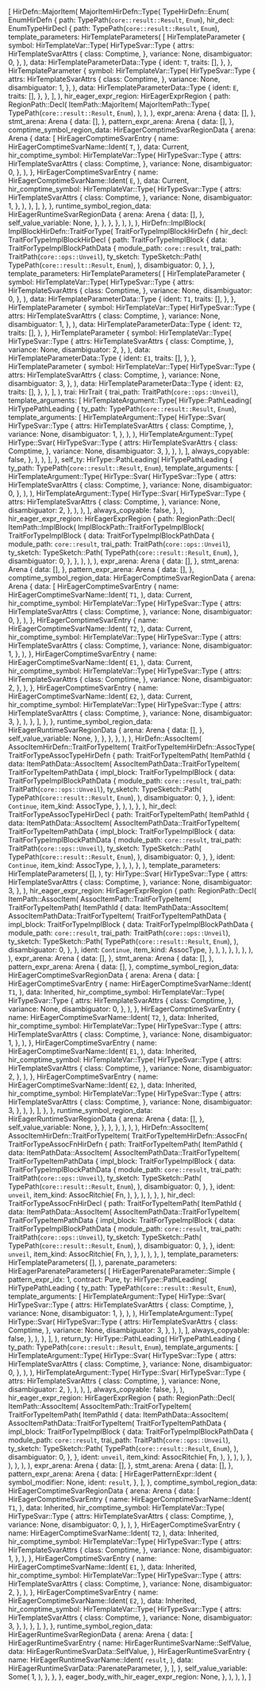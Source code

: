 [
    HirDefn::MajorItem(
        MajorItemHirDefn::Type(
            TypeHirDefn::Enum(
                EnumHirDefn {
                    path: TypePath(`core::result::Result`, `Enum`),
                    hir_decl: EnumTypeHirDecl {
                        path: TypePath(`core::result::Result`, `Enum`),
                        template_parameters: HirTemplateParameters(
                            [
                                HirTemplateParameter {
                                    symbol: HirTemplateVar::Type(
                                        HirTypeSvar::Type {
                                            attrs: HirTemplateSvarAttrs {
                                                class: Comptime,
                                            },
                                            variance: None,
                                            disambiguator: 0,
                                        },
                                    ),
                                    data: HirTemplateParameterData::Type {
                                        ident: `T`,
                                        traits: [],
                                    },
                                },
                                HirTemplateParameter {
                                    symbol: HirTemplateVar::Type(
                                        HirTypeSvar::Type {
                                            attrs: HirTemplateSvarAttrs {
                                                class: Comptime,
                                            },
                                            variance: None,
                                            disambiguator: 1,
                                        },
                                    ),
                                    data: HirTemplateParameterData::Type {
                                        ident: `E`,
                                        traits: [],
                                    },
                                },
                            ],
                        ),
                        hir_eager_expr_region: HirEagerExprRegion {
                            path: RegionPath::Decl(
                                ItemPath::MajorItem(
                                    MajorItemPath::Type(
                                        TypePath(`core::result::Result`, `Enum`),
                                    ),
                                ),
                            ),
                            expr_arena: Arena {
                                data: [],
                            },
                            stmt_arena: Arena {
                                data: [],
                            },
                            pattern_expr_arena: Arena {
                                data: [],
                            },
                            comptime_symbol_region_data: HirEagerComptimeSvarRegionData {
                                arena: Arena {
                                    data: [
                                        HirEagerComptimeSvarEntry {
                                            name: HirEagerComptimeSvarName::Ident(
                                                `T`,
                                            ),
                                            data: Current,
                                            hir_comptime_symbol: HirTemplateVar::Type(
                                                HirTypeSvar::Type {
                                                    attrs: HirTemplateSvarAttrs {
                                                        class: Comptime,
                                                    },
                                                    variance: None,
                                                    disambiguator: 0,
                                                },
                                            ),
                                        },
                                        HirEagerComptimeSvarEntry {
                                            name: HirEagerComptimeSvarName::Ident(
                                                `E`,
                                            ),
                                            data: Current,
                                            hir_comptime_symbol: HirTemplateVar::Type(
                                                HirTypeSvar::Type {
                                                    attrs: HirTemplateSvarAttrs {
                                                        class: Comptime,
                                                    },
                                                    variance: None,
                                                    disambiguator: 1,
                                                },
                                            ),
                                        },
                                    ],
                                },
                            },
                            runtime_symbol_region_data: HirEagerRuntimeSvarRegionData {
                                arena: Arena {
                                    data: [],
                                },
                                self_value_variable: None,
                            },
                        },
                    },
                },
            ),
        ),
    ),
    HirDefn::ImplBlock(
        ImplBlockHirDefn::TraitForType(
            TraitForTypeImplBlockHirDefn {
                hir_decl: TraitForTypeImplBlockHirDecl {
                    path: TraitForTypeImplBlock {
                        data: TraitForTypeImplBlockPathData {
                            module_path: `core::result`,
                            trai_path: TraitPath(`core::ops::Unveil`),
                            ty_sketch: TypeSketch::Path(
                                TypePath(`core::result::Result`, `Enum`),
                            ),
                            disambiguator: 0,
                        },
                    },
                    template_parameters: HirTemplateParameters(
                        [
                            HirTemplateParameter {
                                symbol: HirTemplateVar::Type(
                                    HirTypeSvar::Type {
                                        attrs: HirTemplateSvarAttrs {
                                            class: Comptime,
                                        },
                                        variance: None,
                                        disambiguator: 0,
                                    },
                                ),
                                data: HirTemplateParameterData::Type {
                                    ident: `T1`,
                                    traits: [],
                                },
                            },
                            HirTemplateParameter {
                                symbol: HirTemplateVar::Type(
                                    HirTypeSvar::Type {
                                        attrs: HirTemplateSvarAttrs {
                                            class: Comptime,
                                        },
                                        variance: None,
                                        disambiguator: 1,
                                    },
                                ),
                                data: HirTemplateParameterData::Type {
                                    ident: `T2`,
                                    traits: [],
                                },
                            },
                            HirTemplateParameter {
                                symbol: HirTemplateVar::Type(
                                    HirTypeSvar::Type {
                                        attrs: HirTemplateSvarAttrs {
                                            class: Comptime,
                                        },
                                        variance: None,
                                        disambiguator: 2,
                                    },
                                ),
                                data: HirTemplateParameterData::Type {
                                    ident: `E1`,
                                    traits: [],
                                },
                            },
                            HirTemplateParameter {
                                symbol: HirTemplateVar::Type(
                                    HirTypeSvar::Type {
                                        attrs: HirTemplateSvarAttrs {
                                            class: Comptime,
                                        },
                                        variance: None,
                                        disambiguator: 3,
                                    },
                                ),
                                data: HirTemplateParameterData::Type {
                                    ident: `E2`,
                                    traits: [],
                                },
                            },
                        ],
                    ),
                    trai: HirTrait {
                        trai_path: TraitPath(`core::ops::Unveil`),
                        template_arguments: [
                            HirTemplateArgument::Type(
                                HirType::PathLeading(
                                    HirTypePathLeading {
                                        ty_path: TypePath(`core::result::Result`, `Enum`),
                                        template_arguments: [
                                            HirTemplateArgument::Type(
                                                HirType::Svar(
                                                    HirTypeSvar::Type {
                                                        attrs: HirTemplateSvarAttrs {
                                                            class: Comptime,
                                                        },
                                                        variance: None,
                                                        disambiguator: 1,
                                                    },
                                                ),
                                            ),
                                            HirTemplateArgument::Type(
                                                HirType::Svar(
                                                    HirTypeSvar::Type {
                                                        attrs: HirTemplateSvarAttrs {
                                                            class: Comptime,
                                                        },
                                                        variance: None,
                                                        disambiguator: 3,
                                                    },
                                                ),
                                            ),
                                        ],
                                        always_copyable: false,
                                    },
                                ),
                            ),
                        ],
                    },
                    self_ty: HirType::PathLeading(
                        HirTypePathLeading {
                            ty_path: TypePath(`core::result::Result`, `Enum`),
                            template_arguments: [
                                HirTemplateArgument::Type(
                                    HirType::Svar(
                                        HirTypeSvar::Type {
                                            attrs: HirTemplateSvarAttrs {
                                                class: Comptime,
                                            },
                                            variance: None,
                                            disambiguator: 0,
                                        },
                                    ),
                                ),
                                HirTemplateArgument::Type(
                                    HirType::Svar(
                                        HirTypeSvar::Type {
                                            attrs: HirTemplateSvarAttrs {
                                                class: Comptime,
                                            },
                                            variance: None,
                                            disambiguator: 2,
                                        },
                                    ),
                                ),
                            ],
                            always_copyable: false,
                        },
                    ),
                    hir_eager_expr_region: HirEagerExprRegion {
                        path: RegionPath::Decl(
                            ItemPath::ImplBlock(
                                ImplBlockPath::TraitForTypeImplBlock(
                                    TraitForTypeImplBlock {
                                        data: TraitForTypeImplBlockPathData {
                                            module_path: `core::result`,
                                            trai_path: TraitPath(`core::ops::Unveil`),
                                            ty_sketch: TypeSketch::Path(
                                                TypePath(`core::result::Result`, `Enum`),
                                            ),
                                            disambiguator: 0,
                                        },
                                    },
                                ),
                            ),
                        ),
                        expr_arena: Arena {
                            data: [],
                        },
                        stmt_arena: Arena {
                            data: [],
                        },
                        pattern_expr_arena: Arena {
                            data: [],
                        },
                        comptime_symbol_region_data: HirEagerComptimeSvarRegionData {
                            arena: Arena {
                                data: [
                                    HirEagerComptimeSvarEntry {
                                        name: HirEagerComptimeSvarName::Ident(
                                            `T1`,
                                        ),
                                        data: Current,
                                        hir_comptime_symbol: HirTemplateVar::Type(
                                            HirTypeSvar::Type {
                                                attrs: HirTemplateSvarAttrs {
                                                    class: Comptime,
                                                },
                                                variance: None,
                                                disambiguator: 0,
                                            },
                                        ),
                                    },
                                    HirEagerComptimeSvarEntry {
                                        name: HirEagerComptimeSvarName::Ident(
                                            `T2`,
                                        ),
                                        data: Current,
                                        hir_comptime_symbol: HirTemplateVar::Type(
                                            HirTypeSvar::Type {
                                                attrs: HirTemplateSvarAttrs {
                                                    class: Comptime,
                                                },
                                                variance: None,
                                                disambiguator: 1,
                                            },
                                        ),
                                    },
                                    HirEagerComptimeSvarEntry {
                                        name: HirEagerComptimeSvarName::Ident(
                                            `E1`,
                                        ),
                                        data: Current,
                                        hir_comptime_symbol: HirTemplateVar::Type(
                                            HirTypeSvar::Type {
                                                attrs: HirTemplateSvarAttrs {
                                                    class: Comptime,
                                                },
                                                variance: None,
                                                disambiguator: 2,
                                            },
                                        ),
                                    },
                                    HirEagerComptimeSvarEntry {
                                        name: HirEagerComptimeSvarName::Ident(
                                            `E2`,
                                        ),
                                        data: Current,
                                        hir_comptime_symbol: HirTemplateVar::Type(
                                            HirTypeSvar::Type {
                                                attrs: HirTemplateSvarAttrs {
                                                    class: Comptime,
                                                },
                                                variance: None,
                                                disambiguator: 3,
                                            },
                                        ),
                                    },
                                ],
                            },
                        },
                        runtime_symbol_region_data: HirEagerRuntimeSvarRegionData {
                            arena: Arena {
                                data: [],
                            },
                            self_value_variable: None,
                        },
                    },
                },
            },
        ),
    ),
    HirDefn::AssocItem(
        AssocItemHirDefn::TraitForTypeItem(
            TraitForTypeItemHirDefn::AssocType(
                TraitForTypeAssocTypeHirDefn {
                    path: TraitForTypeItemPath(
                        ItemPathId {
                            data: ItemPathData::AssocItem(
                                AssocItemPathData::TraitForTypeItem(
                                    TraitForTypeItemPathData {
                                        impl_block: TraitForTypeImplBlock {
                                            data: TraitForTypeImplBlockPathData {
                                                module_path: `core::result`,
                                                trai_path: TraitPath(`core::ops::Unveil`),
                                                ty_sketch: TypeSketch::Path(
                                                    TypePath(`core::result::Result`, `Enum`),
                                                ),
                                                disambiguator: 0,
                                            },
                                        },
                                        ident: `Continue`,
                                        item_kind: AssocType,
                                    },
                                ),
                            ),
                        },
                    ),
                    hir_decl: TraitForTypeAssocTypeHirDecl {
                        path: TraitForTypeItemPath(
                            ItemPathId {
                                data: ItemPathData::AssocItem(
                                    AssocItemPathData::TraitForTypeItem(
                                        TraitForTypeItemPathData {
                                            impl_block: TraitForTypeImplBlock {
                                                data: TraitForTypeImplBlockPathData {
                                                    module_path: `core::result`,
                                                    trai_path: TraitPath(`core::ops::Unveil`),
                                                    ty_sketch: TypeSketch::Path(
                                                        TypePath(`core::result::Result`, `Enum`),
                                                    ),
                                                    disambiguator: 0,
                                                },
                                            },
                                            ident: `Continue`,
                                            item_kind: AssocType,
                                        },
                                    ),
                                ),
                            },
                        ),
                        template_parameters: HirTemplateParameters(
                            [],
                        ),
                        ty: HirType::Svar(
                            HirTypeSvar::Type {
                                attrs: HirTemplateSvarAttrs {
                                    class: Comptime,
                                },
                                variance: None,
                                disambiguator: 3,
                            },
                        ),
                        hir_eager_expr_region: HirEagerExprRegion {
                            path: RegionPath::Decl(
                                ItemPath::AssocItem(
                                    AssocItemPath::TraitForTypeItem(
                                        TraitForTypeItemPath(
                                            ItemPathId {
                                                data: ItemPathData::AssocItem(
                                                    AssocItemPathData::TraitForTypeItem(
                                                        TraitForTypeItemPathData {
                                                            impl_block: TraitForTypeImplBlock {
                                                                data: TraitForTypeImplBlockPathData {
                                                                    module_path: `core::result`,
                                                                    trai_path: TraitPath(`core::ops::Unveil`),
                                                                    ty_sketch: TypeSketch::Path(
                                                                        TypePath(`core::result::Result`, `Enum`),
                                                                    ),
                                                                    disambiguator: 0,
                                                                },
                                                            },
                                                            ident: `Continue`,
                                                            item_kind: AssocType,
                                                        },
                                                    ),
                                                ),
                                            },
                                        ),
                                    ),
                                ),
                            ),
                            expr_arena: Arena {
                                data: [],
                            },
                            stmt_arena: Arena {
                                data: [],
                            },
                            pattern_expr_arena: Arena {
                                data: [],
                            },
                            comptime_symbol_region_data: HirEagerComptimeSvarRegionData {
                                arena: Arena {
                                    data: [
                                        HirEagerComptimeSvarEntry {
                                            name: HirEagerComptimeSvarName::Ident(
                                                `T1`,
                                            ),
                                            data: Inherited,
                                            hir_comptime_symbol: HirTemplateVar::Type(
                                                HirTypeSvar::Type {
                                                    attrs: HirTemplateSvarAttrs {
                                                        class: Comptime,
                                                    },
                                                    variance: None,
                                                    disambiguator: 0,
                                                },
                                            ),
                                        },
                                        HirEagerComptimeSvarEntry {
                                            name: HirEagerComptimeSvarName::Ident(
                                                `T2`,
                                            ),
                                            data: Inherited,
                                            hir_comptime_symbol: HirTemplateVar::Type(
                                                HirTypeSvar::Type {
                                                    attrs: HirTemplateSvarAttrs {
                                                        class: Comptime,
                                                    },
                                                    variance: None,
                                                    disambiguator: 1,
                                                },
                                            ),
                                        },
                                        HirEagerComptimeSvarEntry {
                                            name: HirEagerComptimeSvarName::Ident(
                                                `E1`,
                                            ),
                                            data: Inherited,
                                            hir_comptime_symbol: HirTemplateVar::Type(
                                                HirTypeSvar::Type {
                                                    attrs: HirTemplateSvarAttrs {
                                                        class: Comptime,
                                                    },
                                                    variance: None,
                                                    disambiguator: 2,
                                                },
                                            ),
                                        },
                                        HirEagerComptimeSvarEntry {
                                            name: HirEagerComptimeSvarName::Ident(
                                                `E2`,
                                            ),
                                            data: Inherited,
                                            hir_comptime_symbol: HirTemplateVar::Type(
                                                HirTypeSvar::Type {
                                                    attrs: HirTemplateSvarAttrs {
                                                        class: Comptime,
                                                    },
                                                    variance: None,
                                                    disambiguator: 3,
                                                },
                                            ),
                                        },
                                    ],
                                },
                            },
                            runtime_symbol_region_data: HirEagerRuntimeSvarRegionData {
                                arena: Arena {
                                    data: [],
                                },
                                self_value_variable: None,
                            },
                        },
                    },
                },
            ),
        ),
    ),
    HirDefn::AssocItem(
        AssocItemHirDefn::TraitForTypeItem(
            TraitForTypeItemHirDefn::AssocFn(
                TraitForTypeAssocFnHirDefn {
                    path: TraitForTypeItemPath(
                        ItemPathId {
                            data: ItemPathData::AssocItem(
                                AssocItemPathData::TraitForTypeItem(
                                    TraitForTypeItemPathData {
                                        impl_block: TraitForTypeImplBlock {
                                            data: TraitForTypeImplBlockPathData {
                                                module_path: `core::result`,
                                                trai_path: TraitPath(`core::ops::Unveil`),
                                                ty_sketch: TypeSketch::Path(
                                                    TypePath(`core::result::Result`, `Enum`),
                                                ),
                                                disambiguator: 0,
                                            },
                                        },
                                        ident: `unveil`,
                                        item_kind: AssocRitchie(
                                            Fn,
                                        ),
                                    },
                                ),
                            ),
                        },
                    ),
                    hir_decl: TraitForTypeAssocFnHirDecl {
                        path: TraitForTypeItemPath(
                            ItemPathId {
                                data: ItemPathData::AssocItem(
                                    AssocItemPathData::TraitForTypeItem(
                                        TraitForTypeItemPathData {
                                            impl_block: TraitForTypeImplBlock {
                                                data: TraitForTypeImplBlockPathData {
                                                    module_path: `core::result`,
                                                    trai_path: TraitPath(`core::ops::Unveil`),
                                                    ty_sketch: TypeSketch::Path(
                                                        TypePath(`core::result::Result`, `Enum`),
                                                    ),
                                                    disambiguator: 0,
                                                },
                                            },
                                            ident: `unveil`,
                                            item_kind: AssocRitchie(
                                                Fn,
                                            ),
                                        },
                                    ),
                                ),
                            },
                        ),
                        template_parameters: HirTemplateParameters(
                            [],
                        ),
                        parenate_parameters: HirEagerParenateParameters(
                            [
                                HirEagerParenateParameter::Simple {
                                    pattern_expr_idx: 1,
                                    contract: Pure,
                                    ty: HirType::PathLeading(
                                        HirTypePathLeading {
                                            ty_path: TypePath(`core::result::Result`, `Enum`),
                                            template_arguments: [
                                                HirTemplateArgument::Type(
                                                    HirType::Svar(
                                                        HirTypeSvar::Type {
                                                            attrs: HirTemplateSvarAttrs {
                                                                class: Comptime,
                                                            },
                                                            variance: None,
                                                            disambiguator: 1,
                                                        },
                                                    ),
                                                ),
                                                HirTemplateArgument::Type(
                                                    HirType::Svar(
                                                        HirTypeSvar::Type {
                                                            attrs: HirTemplateSvarAttrs {
                                                                class: Comptime,
                                                            },
                                                            variance: None,
                                                            disambiguator: 3,
                                                        },
                                                    ),
                                                ),
                                            ],
                                            always_copyable: false,
                                        },
                                    ),
                                },
                            ],
                        ),
                        return_ty: HirType::PathLeading(
                            HirTypePathLeading {
                                ty_path: TypePath(`core::result::Result`, `Enum`),
                                template_arguments: [
                                    HirTemplateArgument::Type(
                                        HirType::Svar(
                                            HirTypeSvar::Type {
                                                attrs: HirTemplateSvarAttrs {
                                                    class: Comptime,
                                                },
                                                variance: None,
                                                disambiguator: 0,
                                            },
                                        ),
                                    ),
                                    HirTemplateArgument::Type(
                                        HirType::Svar(
                                            HirTypeSvar::Type {
                                                attrs: HirTemplateSvarAttrs {
                                                    class: Comptime,
                                                },
                                                variance: None,
                                                disambiguator: 2,
                                            },
                                        ),
                                    ),
                                ],
                                always_copyable: false,
                            },
                        ),
                        hir_eager_expr_region: HirEagerExprRegion {
                            path: RegionPath::Decl(
                                ItemPath::AssocItem(
                                    AssocItemPath::TraitForTypeItem(
                                        TraitForTypeItemPath(
                                            ItemPathId {
                                                data: ItemPathData::AssocItem(
                                                    AssocItemPathData::TraitForTypeItem(
                                                        TraitForTypeItemPathData {
                                                            impl_block: TraitForTypeImplBlock {
                                                                data: TraitForTypeImplBlockPathData {
                                                                    module_path: `core::result`,
                                                                    trai_path: TraitPath(`core::ops::Unveil`),
                                                                    ty_sketch: TypeSketch::Path(
                                                                        TypePath(`core::result::Result`, `Enum`),
                                                                    ),
                                                                    disambiguator: 0,
                                                                },
                                                            },
                                                            ident: `unveil`,
                                                            item_kind: AssocRitchie(
                                                                Fn,
                                                            ),
                                                        },
                                                    ),
                                                ),
                                            },
                                        ),
                                    ),
                                ),
                            ),
                            expr_arena: Arena {
                                data: [],
                            },
                            stmt_arena: Arena {
                                data: [],
                            },
                            pattern_expr_arena: Arena {
                                data: [
                                    HirEagerPatternExpr::Ident {
                                        symbol_modifier: None,
                                        ident: `result`,
                                    },
                                ],
                            },
                            comptime_symbol_region_data: HirEagerComptimeSvarRegionData {
                                arena: Arena {
                                    data: [
                                        HirEagerComptimeSvarEntry {
                                            name: HirEagerComptimeSvarName::Ident(
                                                `T1`,
                                            ),
                                            data: Inherited,
                                            hir_comptime_symbol: HirTemplateVar::Type(
                                                HirTypeSvar::Type {
                                                    attrs: HirTemplateSvarAttrs {
                                                        class: Comptime,
                                                    },
                                                    variance: None,
                                                    disambiguator: 0,
                                                },
                                            ),
                                        },
                                        HirEagerComptimeSvarEntry {
                                            name: HirEagerComptimeSvarName::Ident(
                                                `T2`,
                                            ),
                                            data: Inherited,
                                            hir_comptime_symbol: HirTemplateVar::Type(
                                                HirTypeSvar::Type {
                                                    attrs: HirTemplateSvarAttrs {
                                                        class: Comptime,
                                                    },
                                                    variance: None,
                                                    disambiguator: 1,
                                                },
                                            ),
                                        },
                                        HirEagerComptimeSvarEntry {
                                            name: HirEagerComptimeSvarName::Ident(
                                                `E1`,
                                            ),
                                            data: Inherited,
                                            hir_comptime_symbol: HirTemplateVar::Type(
                                                HirTypeSvar::Type {
                                                    attrs: HirTemplateSvarAttrs {
                                                        class: Comptime,
                                                    },
                                                    variance: None,
                                                    disambiguator: 2,
                                                },
                                            ),
                                        },
                                        HirEagerComptimeSvarEntry {
                                            name: HirEagerComptimeSvarName::Ident(
                                                `E2`,
                                            ),
                                            data: Inherited,
                                            hir_comptime_symbol: HirTemplateVar::Type(
                                                HirTypeSvar::Type {
                                                    attrs: HirTemplateSvarAttrs {
                                                        class: Comptime,
                                                    },
                                                    variance: None,
                                                    disambiguator: 3,
                                                },
                                            ),
                                        },
                                    ],
                                },
                            },
                            runtime_symbol_region_data: HirEagerRuntimeSvarRegionData {
                                arena: Arena {
                                    data: [
                                        HirEagerRuntimeSvarEntry {
                                            name: HirEagerRuntimeSvarName::SelfValue,
                                            data: HirEagerRuntimeSvarData::SelfValue,
                                        },
                                        HirEagerRuntimeSvarEntry {
                                            name: HirEagerRuntimeSvarName::Ident(
                                                `result`,
                                            ),
                                            data: HirEagerRuntimeSvarData::ParenateParameter,
                                        },
                                    ],
                                },
                                self_value_variable: Some(
                                    1,
                                ),
                            },
                        },
                    },
                    eager_body_with_hir_eager_expr_region: None,
                },
            ),
        ),
    ),
]